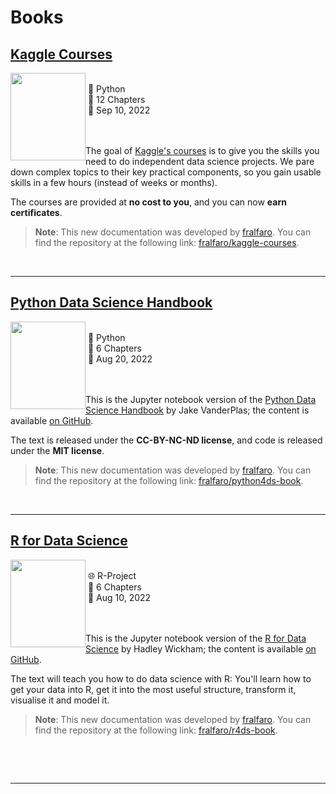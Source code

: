 # Books

## [Kaggle Courses](https://fralfaro.github.io/kaggle-courses/)


<p>
  <a href="https://fralfaro.github.io/kaggle-courses/">
    <img src="../images/kaggle3.png" 
      style="float:left; width:120px; height:140px;">
  </a>
  <span style="vertical-align:bottom">
    <br> &nbsp;🐍 Python <br>
    &nbsp;📕 12 Chapters<br>
    &nbsp;📅 Sep 10, 2022 <br> <br> <br>
  </span>
</p>



The goal of [Kaggle's courses](https://www.kaggle.com/learn) is to give you the skills you need to do independent data science projects. 
We pare down complex topics to their key practical components, so you gain usable skills in a few hours (instead of weeks or months).

The courses are provided at **no cost to you**, and you can now **earn certificates**.
> **Note**: This new documentation was developed by [fralfaro](https://github.com/fralfaro). You can find the repository at the following link: [fralfaro/kaggle-courses](https://fralfaro.github.io/kaggle-courses/).

&nbsp;
&nbsp;

<hr size="30">

## [Python Data Science Handbook](https://fralfaro.github.io/python4ds-book/)

<p>
  <a href="https://fralfaro.github.io/python4ds-book/">
    <img src="https://encrypted-tbn1.gstatic.com/images?q=tbn:ANd9GcTP2cEphZz7Nq5FCKv6a4XKPTNW2GfpQnUrr08mvkMgzGInnxsq" 
      style="float:left; width:120px; height:140px;">
  </a>
  <span style="vertical-align:bottom">
    <br> &nbsp;🐍 Python <br>
    &nbsp;📕 6 Chapters<br>
    &nbsp;📅 Aug 20, 2022 <br> <br> <br>
  </span>
</p>

This is the Jupyter notebook version of the [Python Data Science Handbook](http://shop.oreilly.com/product/0636920034919.do) by Jake VanderPlas; the content is available [on GitHub](https://github.com/jakevdp/PythonDataScienceHandbook).

The text is released under the **CC-BY-NC-ND license**, and code is released under the **MIT license**. 

> **Note**: This new documentation was developed by [fralfaro](https://github.com/fralfaro). You can find the repository at the following link: [fralfaro/python4ds-book](https://github.com/fralfaro/python4ds-book).



&nbsp;
&nbsp;

<hr size="30">


## [R for Data Science](https://fralfaro.github.io/r4ds-book/)

<p>
  <a href="https://fralfaro.github.io/r4ds-book/">
    <img src="https://d33wubrfki0l68.cloudfront.net/b88ef926a004b0fce72b2526b0b5c4413666a4cb/24a30/cover.png"
      style="float:left; width:120px; height:140px;">
  </a>
  <span style="vertical-align:bottom">
    <br> &nbsp;🌐 R-Project <br>
    &nbsp;📕 6 Chapters<br>
    &nbsp;📅 Aug 10, 2022 <br> <br> <br>
  </span>
</p>


This is the Jupyter notebook version of the [R for Data Science](https://www.oreilly.com/library/view/r-for-data/9781491910382/) by Hadley Wickham; the content is available [on GitHub](https://github.com/hadley/r4ds).

The text will teach you how to do data science with R: You'll learn how to get your data into R, 
get it into the most useful structure, transform it, visualise it and model it. 

> **Note**: This new documentation was developed by [fralfaro](https://github.com/fralfaro). You can find the repository at the following link: [fralfaro/r4ds-book](https://github.com/fralfaro/r4ds-book).

&nbsp;

&nbsp;


<hr size="30">

